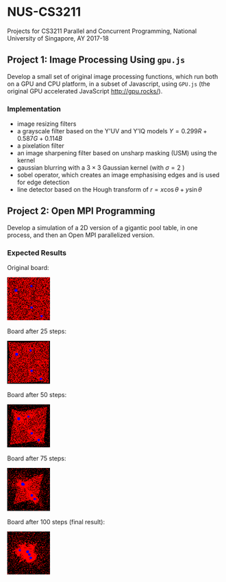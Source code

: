 # NUS-CS3211
Projects for CS3211 Parallel and Concurrent Programming, National University of Singapore, AY 2017-18

## Project 1: Image Processing Using `gpu.js`

Develop a small set of original image processing functions, which run both on a GPU and CPU
platform, in a subset of Javascript, using `GPU.js` (the original GPU accelerated JavaScript http://gpu.rocks/).

### Implementation

- image resizing filters
- a grayscale filter based on the Y'UV and Y'IQ models $Y = 0.299R + 0.587G + 0.114B$
- a pixelation filter
- an image sharpening filter based on unsharp masking (USM) using the kernel
- gaussian blurring with a $3\times 3$ Gaussian kernel (with $\sigma =2$ )
- sobel operator, which creates an image emphasising edges and is used for edge detection
- line detector based on the Hough transform of $r=x\cos\theta+y\sin\theta$ 

## Project 2: Open MPI Programming

Develop a simulation of a 2D version of a gigantic pool table, in one process, and then an Open MPI parallelized version. 

### Expected Results

Original board: 

![Original board](project2-openmpi/example-results/finalbrd-debug-0-0.bmp)

Board after 25 steps:

![Original board](project2-openmpi/example-results/finalbrd-debug-0-25.bmp)

Board after 50 steps:

![Original board](project2-openmpi/example-results/finalbrd-debug-0-50.bmp)

Board after 75 steps:

![Original board](project2-openmpi/example-results/finalbrd-debug-0-75.bmp)

Board after 100 steps (final result):

![Original board](project2-openmpi/example-results/finalbrd-0.bmp)

